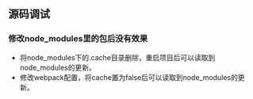 ## 源码调试
### 修改node_modules里的包后没有效果
- 将node_modules下的.cache目录删除，重启项目后可以读取到node_modules的更新。
- 修改webpack配置，将cache置为false后可以读取到node_modules的更新。